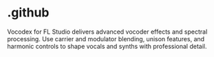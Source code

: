 # .github
Vocodex for FL Studio delivers advanced vocoder effects and spectral processing. Use carrier and modulator blending, unison features, and harmonic controls to shape vocals and synths with professional detail.
